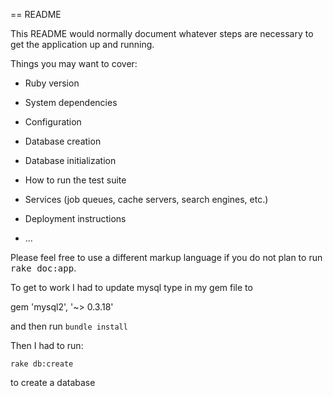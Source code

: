 == README

This README would normally document whatever steps are necessary to get the
application up and running.

Things you may want to cover:

* Ruby version

* System dependencies

* Configuration

* Database creation

* Database initialization

* How to run the test suite

* Services (job queues, cache servers, search engines, etc.)

* Deployment instructions

* ...


Please feel free to use a different markup language if you do not plan to run
<tt>rake doc:app</tt>.

To get to work I had to update mysql type in my gem file to 

gem 'mysql2', '~> 0.3.18'

and then run `bundle install`

Then I had to run: 

```
rake db:create

```
to create a database
